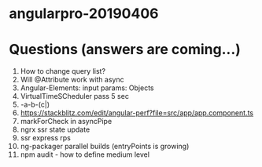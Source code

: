# angularpro-20190406


# Questions (answers are coming...)

1. How to change query list?
2. Will @Attribute work with async
3. Angular-Elements: input params: Objects
4. VirtualTimeSCheduler pass 5 sec
5. -a-b-(c|)
6. https://stackblitz.com/edit/angular-perf?file=src/app/app.component.ts
7. markForCheck in asyncPipe
8. ngrx ssr state update
9. ssr express rps
10. ng-packager parallel builds (entryPoints is growing)
11. npm audit - how to define medium level